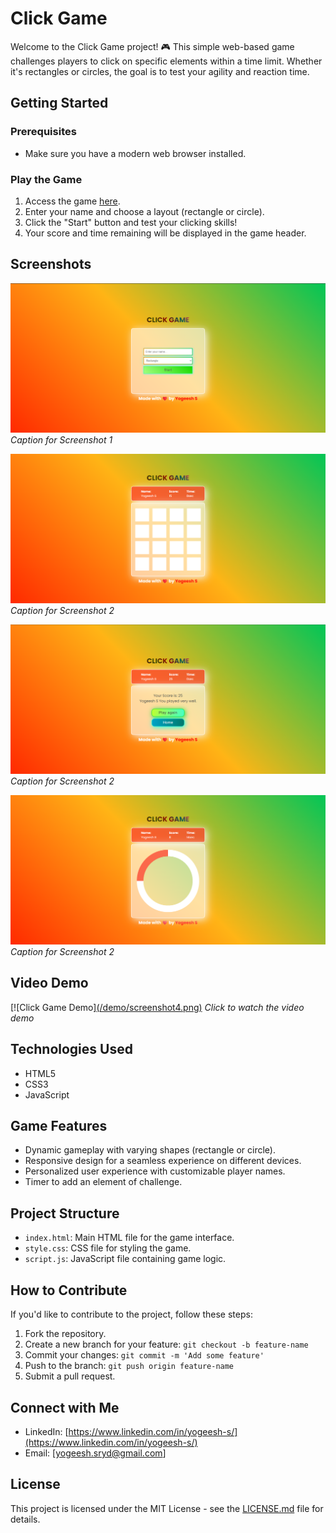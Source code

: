 # Click Game

Welcome to the Click Game project! 🎮 This simple web-based game challenges players to click on specific elements within a time limit. Whether it's rectangles or circles, the goal is to test your agility and reaction time.

## Getting Started

### Prerequisites
- Make sure you have a modern web browser installed.

### Play the Game
1. Access the game [here]((https://yogeesh-s.github.io/clickgame/)).
2. Enter your name and choose a layout (rectangle or circle).
3. Click the "Start" button and test your clicking skills!
4. Your score and time remaining will be displayed in the game header.

## Screenshots

![Game Screenshot 1](/demo/screenshot1.png)
*Caption for Screenshot 1*

![Game Screenshot 2](/demo/screenshot2.png)
*Caption for Screenshot 2*

![Game Screenshot 3](/demo/screenshot3.png)
*Caption for Screenshot 2*

![Game Screenshot 4](/demo/screenshot4.png)
*Caption for Screenshot 2*

## Video Demo

[![Click Game Demo][(/demo/screenshot4.png)](/demo/demo.mp4)
*Click to watch the video demo*

## Technologies Used
- HTML5
- CSS3
- JavaScript

## Game Features
- Dynamic gameplay with varying shapes (rectangle or circle).
- Responsive design for a seamless experience on different devices.
- Personalized user experience with customizable player names.
- Timer to add an element of challenge.

## Project Structure

- `index.html`: Main HTML file for the game interface.
- `style.css`: CSS file for styling the game.
- `script.js`: JavaScript file containing game logic.

## How to Contribute

If you'd like to contribute to the project, follow these steps:

1. Fork the repository.
2. Create a new branch for your feature: `git checkout -b feature-name`
3. Commit your changes: `git commit -m 'Add some feature'`
4. Push to the branch: `git push origin feature-name`
5. Submit a pull request.


## Connect with Me

- LinkedIn: [https://www.linkedin.com/in/yogeesh-s/](https://www.linkedin.com/in/yogeesh-s/)
- Email: [yogeesh.sryd@gmail.com]

## License

This project is licensed under the MIT License - see the [LICENSE.md](LICENSE.md) file for details.
